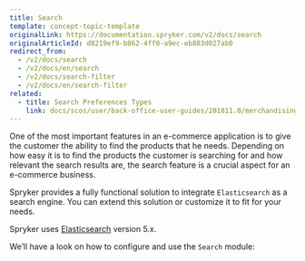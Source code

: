 ```yaml
---
title: Search
template: concept-topic-template
originalLink: https://documentation.spryker.com/v2/docs/search
originalArticleId: d8219ef9-b862-4ff0-a9ec-eb803d027ab0
redirect_from:
  - /v2/docs/search
  - /v2/docs/en/search
  - /v2/docs/search-filter
  - /v2/docs/en/search-filter
related:
  - title: Search Preferences Types
    link: docs/scos/user/back-office-user-guides/201811.0/merchandising/search-and-filters/references/search-preferences-types.html
---
```


One of the most important features in an e-commerce application is to give the customer the ability to find the products that he needs. Depending on how easy it is to find the products the customer is searching for and how relevant the search results are, the search feature is a crucial aspect for an e-commerce business.

Spryker provides a fully functional solution to integrate `Elasticsearch` as a search engine. You can extend this solution or customize it to fit for your needs.

Spryker uses [Elasticsearch](https://www.elastic.co/products/elasticsearch) version 5.x.

We’ll have a look on how to configure and use the `Search` module:
